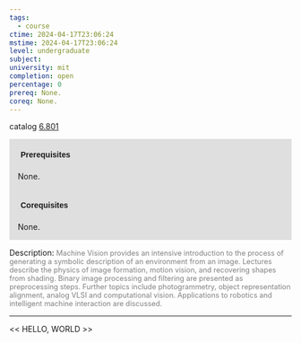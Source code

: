 ```yaml
---
tags:
  - course
ctime: 2024-04-17T23:06:24
mstime: 2024-04-17T23:06:24
level: undergraduate
subject: 
university: mit
completion: open
percentage: 0
prereq: None.
coreq: None.
---
```


catalog [6.801](https://ocw.mit.edu/courses/6-801-machine-vision-fall-2004/)

<span style="display: block; padding: 15px; background-color: rgb(100, 100, 100, 0.2);"><font id="m_prereq3972_0" style="display: block; font-family: Arial, sans-serif; font-weight: bold; padding: 5px">Prerequisites</font><br><span id="prereq3972_0">None.</span></span>
<span style="display: block; padding: 15px; background-color: rgb(100, 100, 100, 0.2);"><font id="m_coreq3972_0" style="display: block; font-family: Arial, sans-serif; font-weight: bold; padding: 5px">Corequisites</font><br><span id="coreq3972_0">None.</span></span>

<font style="">Description:</font>
<font style="color: grey; font-size: 0.8rem;">Machine Vision provides an intensive introduction to the process of generating a symbolic description of an environment from an image. Lectures describe the physics of image formation, motion vision, and recovering shapes from shading. Binary image processing and filtering are presented as preprocessing steps. Further topics include photogrammetry, object representation alignment, analog VLSI and computational vision. Applications to robotics and intelligent machine interaction are discussed.</font>



---

<< HELLO, WORLD >>
